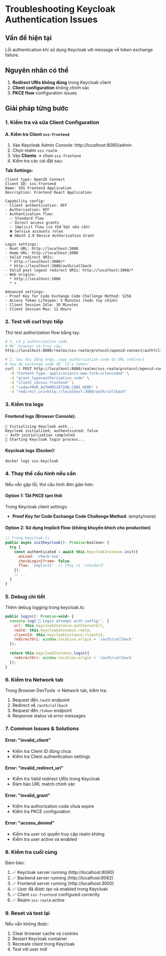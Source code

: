 # Troubleshooting Keycloak Authentication Issues

## Vấn đề hiện tại
Lỗi authentication khi sử dụng Keycloak với message về token exchange failure.

## Nguyên nhân có thể
1. **Redirect URIs không đúng** trong Keycloak client
2. **Client configuration** không chính xác
3. **PKCE flow** configuration issues

## Giải pháp từng bước

### 1. Kiểm tra và sửa Client Configuration

#### A. Kiểm tra Client `sss-frontend`

1. Vào Keycloak Admin Console: http://localhost:8080/admin
2. Chọn realm `sss-realm`
3. Vào **Clients** → chọn `sss-frontend`
4. Kiểm tra các cài đặt sau:

**Tab Settings:**
```
Client type: OpenID Connect
Client ID: sss-frontend
Name: SSS Frontend Application
Description: Frontend React Application

Capability config:
- Client authentication: OFF
- Authorization: OFF
- Authentication flow:
  ✅ Standard flow
  ✅ Direct access grants
  ✅ Implicit flow (có thể bật nếu cần)
  ❌ Service accounts roles
  ❌ OAuth 2.0 Device Authorization Grant

Login settings:
- Root URL: http://localhost:3000
- Home URL: http://localhost:3000
- Valid redirect URIs: 
  * http://localhost:3000/*
  * http://localhost:3000/auth/callback
- Valid post logout redirect URIs: http://localhost:3000/*
- Web origins: 
  * http://localhost:3000
  * +

Advanced settings:
- Proof Key for Code Exchange Code Challenge Method: S256
- Access Token Lifespan: 5 Minutes (hoặc tùy chỉnh)
- Client Session Idle: 30 Minutes
- Client Session Max: 12 Hours
```

### 2. Test với curl trực tiếp

Thử test authorization flow bằng tay:

```bash
# 1. Lấy authorization code
# Mở browser và truy cập:
http://localhost:8080/realms/sss-realm/protocol/openid-connect/auth?client_id=sss-frontend&redirect_uri=http://localhost:3000/auth/callback&state=random-state&response_type=code&scope=openid

# 2. Sau khi đăng nhập, copy authorization code từ URL redirect
# Sau đó exchange code để lấy token:
curl -X POST http://localhost:8080/realms/sss-realm/protocol/openid-connect/token \
  -H "Content-Type: application/x-www-form-urlencoded" \
  -d "grant_type=authorization_code" \
  -d "client_id=sss-frontend" \
  -d "code=YOUR_AUTHORIZATION_CODE_HERE" \
  -d "redirect_uri=http://localhost:3000/auth/callback"
```

### 3. Kiểm tra logs

#### Frontend logs (Browser Console):
```
🔄 Initializing Keycloak auth...
Keycloak initialized, authenticated: false
✅ Auth initialization completed
🚀 Starting Keycloak login process...
```

#### Keycloak logs (Docker):
```bash
docker logs sss-keycloak
```

### 4. Thay thế cấu hình nếu cần

Nếu vẫn gặp lỗi, thử cấu hình đơn giản hơn:

#### Option 1: Tắt PKCE tạm thời
Trong Keycloak client settings:
- **Proof Key for Code Exchange Code Challenge Method**: (empty/none)

#### Option 2: Sử dụng Implicit Flow (không khuyến khích cho production)
```javascript
// Trong keycloak.ts
public async initKeycloak(): Promise<boolean> {
  try {
    const authenticated = await this.keycloakInstance.init({
      onLoad: 'check-sso',
      checkLoginIframe: false,
      flow: 'implicit'  // Thay vì 'standard'
    });
    // ...
  }
}
```

### 5. Debug chi tiết

Thêm debug logging trong keycloak.ts:

```javascript
public login(): Promise<void> {
  console.log('🔐 Login attempt with config:', {
    url: this.keycloakInstance.authServerUrl,
    realm: this.keycloakInstance.realm,
    clientId: this.keycloakInstance.clientId,
    redirectUri: window.location.origin + '/auth/callback'
  });
  
  return this.keycloakInstance.login({
    redirectUri: window.location.origin + '/auth/callback'
  });
}
```

### 6. Kiểm tra Network tab

Trong Browser DevTools → Network tab, kiểm tra:
1. Request đến `/auth` endpoint
2. Redirect về `/auth/callback`
3. Request đến `/token` endpoint
4. Response status và error messages

### 7. Common Issues & Solutions

#### Error: "invalid_client"
- Kiểm tra Client ID đúng chưa
- Kiểm tra Client authentication settings

#### Error: "invalid_redirect_uri"
- Kiểm tra Valid redirect URIs trong Keycloak
- Đảm bảo URL match chính xác

#### Error: "invalid_grant"
- Kiểm tra authorization code chưa expire
- Kiểm tra PKCE configuration

#### Error: "access_denied"
- Kiểm tra user có quyền truy cập realm không
- Kiểm tra user active và enabled

### 8. Kiểm tra cuối cùng

Đảm bảo:
1. ✅ Keycloak server running (http://localhost:8080)
2. ✅ Backend server running (http://localhost:8082) 
3. ✅ Frontend server running (http://localhost:3000)
4. ✅ User đã được tạo và enabled trong Keycloak
5. ✅ Client `sss-frontend` configured correctly
6. ✅ Realm `sss-realm` active

### 9. Reset và test lại

Nếu vẫn không được:
1. Clear browser cache và cookies
2. Restart Keycloak container
3. Recreate client trong Keycloak
4. Test với user mới
